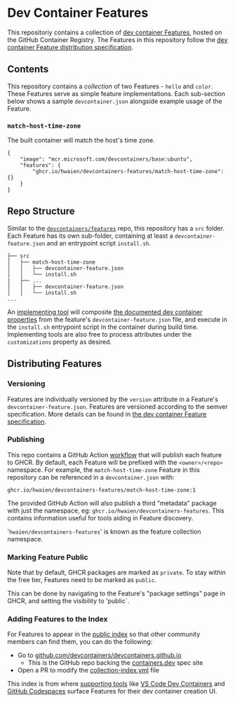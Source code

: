 # Dev Container Features

This repositoriy contains a collection of [dev container Features](https://containers.dev/implementors/features/), hosted on the GitHub Container Registry.  The Features in this repository follow the [dev container Feature distribution specification](https://containers.dev/implementors/features-distribution/).  

## Contents

This repository contains a _collection_ of two Features - `hello` and `color`. These Features serve as simple feature implementations.  Each sub-section below shows a sample `devcontainer.json` alongside example usage of the Feature.

### `match-host-time-zone`

The built container will match the host's time zone.

```jsonc
{
    "image": "mcr.microsoft.com/devcontainers/base:ubuntu",
    "features": {
        "ghcr.io/hwaien/devcontainers-features/match-host-time-zone": {}
    }
}
```

## Repo Structure

Similar to the [`devcontainers/features`](https://github.com/devcontainers/features) repo, this repository has a `src` folder.  Each Feature has its own sub-folder, containing at least a `devcontainer-feature.json` and an entrypoint script `install.sh`. 

```
├── src
│   ├── match-host-time-zone
│   │   ├── devcontainer-feature.json
│   │   └── install.sh
|   ├── ...
│   │   ├── devcontainer-feature.json
│   │   └── install.sh
...
```

An [implementing tool](https://containers.dev/supporting#tools) will composite [the documented dev container properties](https://containers.dev/implementors/features/#devcontainer-feature-json-properties) from the feature's `devcontainer-feature.json` file, and execute in the `install.sh` entrypoint script in the container during build time.  Implementing tools are also free to process attributes under the `customizations` property as desired.

## Distributing Features

### Versioning

Features are individually versioned by the `version` attribute in a Feature's `devcontainer-feature.json`.  Features are versioned according to the semver specification. More details can be found in [the dev container Feature specification](https://containers.dev/implementors/features/#versioning).

### Publishing

This repo contains a GitHub Action [workflow](.github/workflows/release.yaml) that will publish each feature to GHCR.  By default, each Feature will be prefixed with the `<owner>/<repo>` namespace.  For example, the `match-host-time-zone` Feature in this repository can be referenced in a `devcontainer.json` with:

```
ghcr.io/hwaien/devcontainers-features/match-host-time-zone:1
```

The provided GitHub Action will also publish a third "metadata" package with just the namespace, eg: `ghcr.io/hwaien/devcontainers-features`.  This contains information useful for tools aiding in Feature discovery.

'`hwaien/devcontainers-features`' is known as the feature collection namespace.

### Marking Feature Public

Note that by default, GHCR packages are marked as `private`.  To stay within the free tier, Features need to be marked as `public`.

This can be done by navigating to the Feature's "package settings" page in GHCR, and setting the visibility to 'public`.

### Adding Features to the Index

For Features to appear in the [public index](https://containers.dev/features) so that other community members can find them, you can do the following:

* Go to [github.com/devcontainers/devcontainers.github.io](https://github.com/devcontainers/devcontainers.github.io)
     * This is the GitHub repo backing the [containers.dev](https://containers.dev/) spec site
* Open a PR to modify the [collection-index.yml](https://github.com/devcontainers/devcontainers.github.io/blob/gh-pages/_data/collection-index.yml) file

This index is from where [supporting tools](https://containers.dev/supporting) like [VS Code Dev Containers](https://marketplace.visualstudio.com/items?itemName=ms-vscode-remote.remote-containers) and [GitHub Codespaces](https://github.com/features/codespaces) surface Features for their dev container creation UI.
